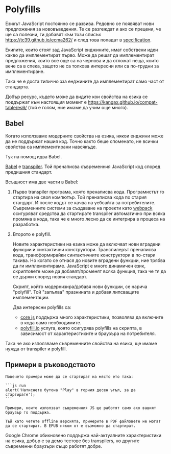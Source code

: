 
# Polyfills

Езикът JavaScript постоянно се развива. Редовно се появяват нови предложения за нововъведения. Те се разгеждат и ако се прецени, че ще са полезни, ги добавят към този списък <https://tc39.github.io/ecma262/> и след това попадат в [specification](http://www.ecma-international.org/publications/standards/Ecma-262.htm).

Екипите, които стоят зад JavaScript енджините, имат собствени идеи какво да имплементират първо. Може да решат да имплементират предложения, които все още са на чернова и да отложат неща, които вече са в спека, защото не са толкова интересни или са по-трудни за имплементиране. 

Така че е доста типично зза енджините да имплементират само част от стандарта. 

Добър ресурс, където може да видите кои свойства на езика се поддържат към настоящия момент е  <https://kangax.github.io/compat-table/es6/> (той е голям, ние имаме да учим още много).

## Babel

Когато използваме модерните свойства на езика, някои енджини може да не поддържат нашия код. Точно както беше споменато, не всички свойства са имплементирани навсякъде. 

Тук на помощ идва Babel.

[Babel](https://babeljs.io) е [transpiler](https://en.wikipedia.org/wiki/Source-to-source_compiler). Той пренаписва съвременния JavaScript код според предишния стандарт.

Всъщност има две части в Babel:

1. Първо transpiler програма, която пренаписва кода. Програмистът го стартира на своя компютър. Той пренаписва кода по стария стандарт. И после кодът се качва на уебсайта за потребителите. Съвременните системи за създаване на проекти като [webpack](http://webpack.github.io/) осигуряват средства да стартирате transpiler автоматично при всяка промяна в кода, така че е много лесно да се интегрира в процеса на разработка.

2. Второто е polyfill.

    Новите характеристики на езика може да включват нови вградени функции и синтактични конструктори.
    Транспилерът пренаписва кода, трансформирайки синтактичните конструктори в по-стари такива. Но когато се отнася до новите вградени функции, ние трябва да ги имплементираме. JavaScript е много динамичен език, скриптовете може да добавят/променят всяка функция, така че тя да се държи според новия стандарт.

    Скрипт, който модернизира/добавя нови функции, се нарича "polyfill". Той "запълва" празнината и добавя липсващите имплементации.

    Два интересни polyfills са:
    - [core js](https://github.com/zloirock/core-js) поддържа много характеристики, позволява да включите в кода само необходимите.
    - [polyfill.io](http://polyfill.io) услуга, която осигурява polyfills на скрипта, в зависимост от характеристиките и браузъра на потребителя.

Така че ако използваме съвременните свойства на езика, ще имаме нужда от transpiler и polyfill.

## Примери в ръководството

````online
Повечето примери може да се стартират на място ето така:

```js run
alert('Натиснете бутона "Play" в горния десен ъгъл, за да стартирате');
```

Примери, които използват съвременния JS ще работят само ако вашият браузър го поддържа.
````

```offline
Тъй като четете offline версията, примерите в PDF файловете не могат да се стартират. В EPUB някои от е възможно да стартират.
```

Google Chrome обикновено поддържа най-актуалните характеристики на езика, добър е за демо тестове без transpilers, но другите съвременни браузъри също работят добре.
